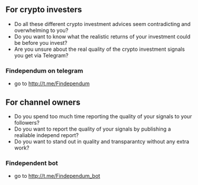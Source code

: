 ## For crypto investers
- Do all these different crypto investment advices seem contradicting and overwhelming to you?
- Do you want to know what the realistic returns of your investment could be before you invest?
- Are you unsure about the real quality of the crypto investment signals you get via Telegram?

### Findependum on telegram
- go to <http://t.me/Findependum>
 
## For channel owners
- Do you spend too much time reporting the quality of your signals to your followers?
- Do you want to report the quality of your signals by publishing a realiable independ report?
- Do you want to stand out in quality and transparantcy without any extra work?

### Findependent bot
- go to <http://t.me/Findependum_bot>
